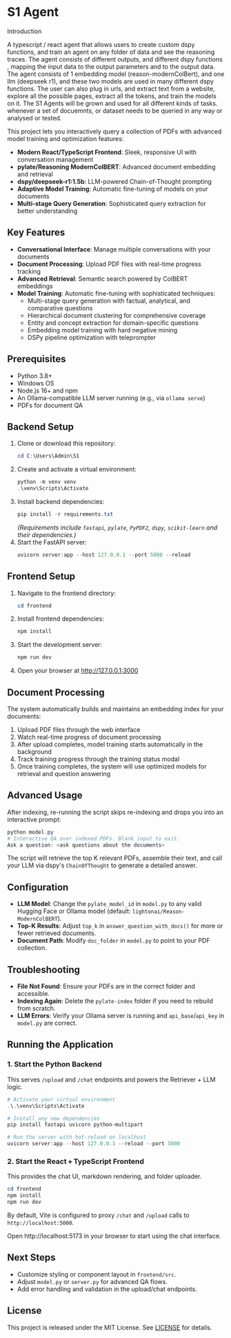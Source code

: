 # S1 Agent

Introduction

A typescript / react agent that allows users to create custom dspy functions, and train an agent on any folder of data and see the reasoning traces. The agent consists of different outputs, and different dspy functions , mapping the input data to the output parameters and to the output data. The agent consists of 1 embedding model (reason-modernColBert), and one llm (deepseek r1), and these two models are used in many different dspy functions. The user can also plug in urls, and extract text from a website, explore all the possible pages, extract all the tokens, and train the models on it. The S1 Agents will be grown and used for all different kinds of tasks. whenever a set of docuemnts, or dataset needs to be queried in any way or analysed or tested. 

This project lets you interactively query a collection of PDFs with advanced model training and optimization features:

- **Modern React/TypeScript Frontend**: Sleek, responsive UI with conversation management
- **pylate/Reasoning ModernColBERT**: Advanced document embedding and retrieval
- **dspy/deepseek-r1:1.5b**: LLM-powered Chain-of-Thought prompting
- **Adaptive Model Training**: Automatic fine-tuning of models on your documents
- **Multi-stage Query Generation**: Sophisticated query extraction for better understanding


## Key Features

- **Conversational Interface**: Manage multiple conversations with your documents
- **Document Processing**: Upload PDF files with real-time progress tracking
- **Advanced Retrieval**: Semantic search powered by ColBERT embeddings
- **Model Training**: Automatic fine-tuning with sophisticated techniques:
  - Multi-stage query generation with factual, analytical, and comparative questions
  - Hierarchical document clustering for comprehensive coverage
  - Entity and concept extraction for domain-specific questions
  - Embedding model training with hard negative mining
  - DSPy pipeline optimization with teleprompter

## Prerequisites

- Python 3.8+
- Windows OS
- Node.js 16+ and npm
- An Ollama-compatible LLM server running (e.g., via `ollama serve`)
- PDFs for document QA

## Backend Setup

1. Clone or download this repository:
   ```powershell
   cd C:\Users\Admin\S1
   ```
2. Create and activate a virtual environment:
   ```powershell
   python -m venv venv
   .\venv\Scripts\Activate
   ```
3. Install backend dependencies:
   ```powershell
   pip install -r requirements.txt
   ```
   *(Requirements include `fastapi`, `pylate`, `PyPDF2`, `dspy`, `scikit-learn` and their dependencies.)*
4. Start the FastAPI server:
   ```powershell
   uvicorn server:app --host 127.0.0.1 --port 5000 --reload
   ```

## Frontend Setup

1. Navigate to the frontend directory:
   ```powershell
   cd frontend
   ```
2. Install frontend dependencies:
   ```powershell
   npm install
   ```
3. Start the development server:
   ```powershell
   npm run dev
   ```
4. Open your browser at http://127.0.0.1:3000

## Document Processing

The system automatically builds and maintains an embedding index for your documents:

1. Upload PDF files through the web interface
2. Watch real-time progress of document processing
3. After upload completes, model training starts automatically in the background
4. Track training progress through the training status modal
5. Once training completes, the system will use optimized models for retrieval and question answering

## Advanced Usage

After indexing, re-running the script skips re-indexing and drops you into an interactive prompt:

```powershell
python model.py
# Interactive QA over indexed PDFs. Blank input to exit.
Ask a question: <ask questions about the documents>
```

The script will retrieve the top K relevant PDFs, assemble their text, and call your LLM via dspy's `ChainOfThought` to generate a detailed answer.


## Configuration

- **LLM Model**: Change the `pylate_model_id` in `model.py` to any valid Hugging Face or Ollama model (default: `lightonai/Reason-ModernColBERT`).
- **Top-K Results**: Adjust `top_k` in `answer_question_with_docs()` for more or fewer retrieved documents.
- **Document Path**: Modify `doc_folder` in `model.py` to point to your PDF collection.


## Troubleshooting

- **File Not Found**: Ensure your PDFs are in the correct folder and accessible.
- **Indexing Again**: Delete the `pylate-index` folder if you need to rebuild from scratch.
- **LLM Errors**: Verify your Ollama server is running and `api_base`/`api_key` in `model.py` are correct.


## Running the Application

### 1. Start the Python Backend
This serves `/upload` and `/chat` endpoints and powers the Retriever + LLM logic.

```powershell
# Activate your virtual environment
.\.\venv\Scripts\Activate

# Install any new dependencies
pip install fastapi uvicorn python-multipart

# Run the server with hot-reload on localhost
uvicorn server:app --host 127.0.0.1 --reload --port 5000
```

### 2. Start the React + TypeScript Frontend
This provides the chat UI, markdown rendering, and folder uploader.

```powershell
cd frontend
npm install
npm run dev
```

By default, Vite is configured to proxy `/chat` and `/upload` calls to `http://localhost:5000`. 

Open http://localhost:5173 in your browser to start using the chat interface.


## Next Steps
- Customize styling or component layout in `frontend/src`.
- Adjust `model.py` or `server.py` for advanced QA flows.
- Add error handling and validation in the upload/chat endpoints.


## License

This project is released under the MIT License. See [LICENSE](LICENSE) for details.

